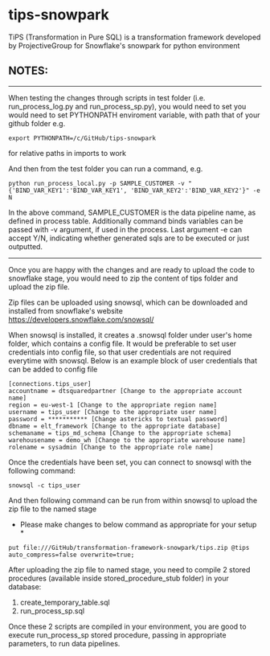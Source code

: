 # tips-snowpark
TiPS (Transformation in Pure SQL) is a transformation framework developed by ProjectiveGroup for Snowflake's snowpark for python environment

## NOTES:
----------------------------
When testing the changes through scripts in test folder (i.e. run_process_log.py and run_process_sp.py), you would need to set
you would need to set PYTHONPATH enviroment variable, with path that of your github folder e.g.
```
export PYTHONPATH=/c/GitHub/tips-snowpark
```
for relative paths in imports to work

And then from the test folder you can run a command, e.g.
```
python run_process_local.py -p SAMPLE_CUSTOMER -v "{'BIND_VAR_KEY1':'BIND_VAR_KEY1', 'BIND_VAR_KEY2':'BIND_VAR_KEY2'}" -e N
```

In the above command, SAMPLE_CUSTOMER is the data pipeline name, as defined in process table. Additionally command binds variables can be passed with -v argument, if used in the process. Last argument -e can accept Y/N, indicating whether generated sqls are to be executed or just outputted.

----------------------------
Once you are happy with the changes and are ready to upload the code to snowflake stage, you would need to 
zip the content of tips folder and upload the zip file.

Zip files can be uploaded using snowsql, which can be downloaded and installed from snowflake's website https://developers.snowflake.com/snowsql/

When snowsql is installed, it creates a .snowsql folder under user's home folder, which contains a config file. It would be preferable 
to set user credentials into config file, so that user credentials are not required everytime with snowsql. Below is an example block of 
user credentials that can be added to config file
```
[connections.tips_user]
accountname = dtsquaredpartner [Change to the appropriate account name]
region = eu-west-1 [Change to the appropriate region name]
username = tips_user [Change to the appropriate user name]
password = *********** [Change astericks to textual password]
dbname = elt_framework [Change to the appropriate database]
schemaname = tips_md_schema [Change to the appropriate schema]
warehousename = demo_wh [Change to the appropriate warehouse name]
rolename = sysadmin [Change to the appropriate role name]
```

Once the credentials have been set, you can connect to snowsql with the following command:
```
snowsql -c tips_user
```
And then following command can be run from within snowsql to upload the zip file to the named stage
* Please make changes to below command as appropriate for your setup *
```
put file:///GitHub/transformation-framework-snowpark/tips.zip @tips auto_compress=false overwrite=true;
```
After uploading the zip file to named stage, you need to compile 2 stored procedures (available inside stored_procedure_stub folder) in your database:
1) create_temporary_table.sql
2) run_process_sp.sql

Once these 2 scripts are compiled in your environment, you are good to execute run_process_sp stored procedure, passing in appropriate parameters, to run data pipelines.

